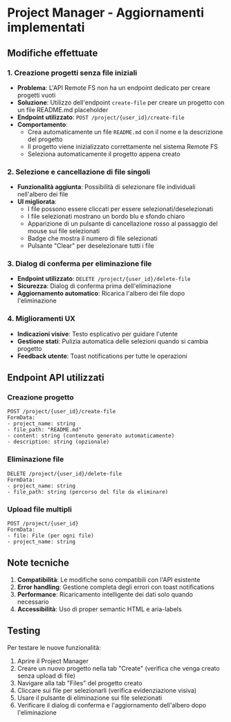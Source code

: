 # Project Manager - Aggiornamenti implementati

## Modifiche effettuate

### 1. Creazione progetti senza file iniziali
- **Problema**: L'API Remote FS non ha un endpoint dedicato per creare progetti vuoti
- **Soluzione**: Utilizzo dell'endpoint `create-file` per creare un progetto con un file README.md placeholder
- **Endpoint utilizzato**: `POST /project/{user_id}/create-file`
- **Comportamento**: 
  - Crea automaticamente un file `README.md` con il nome e la descrizione del progetto
  - Il progetto viene inizializzato correttamente nel sistema Remote FS
  - Seleziona automaticamente il progetto appena creato

### 2. Selezione e cancellazione di file singoli
- **Funzionalità aggiunta**: Possibilità di selezionare file individuali nell'albero dei file
- **UI migliorata**:
  - I file possono essere cliccati per essere selezionati/deselezionati
  - I file selezionati mostrano un bordo blu e sfondo chiaro
  - Apparizione di un pulsante di cancellazione rosso al passaggio del mouse sui file selezionati
  - Badge che mostra il numero di file selezionati
  - Pulsante "Clear" per deselezionare tutti i file

### 3. Dialog di conferma per eliminazione file
- **Endpoint utilizzato**: `DELETE /project/{user_id}/delete-file`
- **Sicurezza**: Dialog di conferma prima dell'eliminazione
- **Aggiornamento automatico**: Ricarica l'albero dei file dopo l'eliminazione

### 4. Miglioramenti UX
- **Indicazioni visive**: Testo esplicativo per guidare l'utente
- **Gestione stati**: Pulizia automatica delle selezioni quando si cambia progetto
- **Feedback utente**: Toast notifications per tutte le operazioni

## Endpoint API utilizzati

### Creazione progetto
```
POST /project/{user_id}/create-file
FormData:
- project_name: string
- file_path: "README.md"
- content: string (contenuto generato automaticamente)
- description: string (opzionale)
```

### Eliminazione file
```
DELETE /project/{user_id}/delete-file
FormData:
- project_name: string
- file_path: string (percorso del file da eliminare)
```

### Upload file multipli
```
POST /project/{user_id}
FormData:
- file: File (per ogni file)
- project_name: string
```

## Note tecniche

1. **Compatibilità**: Le modifiche sono compatibili con l'API esistente
2. **Error handling**: Gestione completa degli errori con toast notifications
3. **Performance**: Ricaricamento intelligente dei dati solo quando necessario
4. **Accessibilità**: Uso di proper semantic HTML e aria-labels

## Testing

Per testare le nuove funzionalità:

1. Aprire il Project Manager
2. Creare un nuovo progetto nella tab "Create" (verifica che venga creato senza upload di file)
3. Navigare alla tab "Files" del progetto creato
4. Cliccare sui file per selezionarli (verifica evidenziazione visiva)
5. Usare il pulsante di eliminazione sui file selezionati
6. Verificare il dialog di conferma e l'aggiornamento dell'albero dopo l'eliminazione
